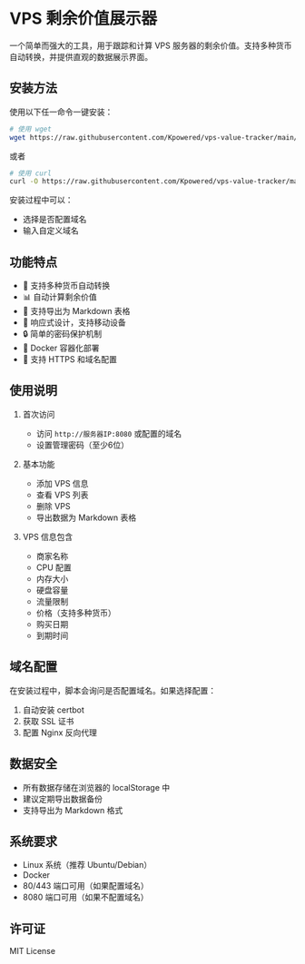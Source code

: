 # VPS 剩余价值展示器

一个简单而强大的工具，用于跟踪和计算 VPS 服务器的剩余价值。支持多种货币自动转换，并提供直观的数据展示界面。

## 安装方法

使用以下任一命令一键安装：

```bash
# 使用 wget
wget https://raw.githubusercontent.com/Kpowered/vps-value-tracker/main/vps-value-tracker.sh && chmod +x vps-value-tracker.sh && sudo ./vps-value-tracker.sh
```

或者

```bash
# 使用 curl
curl -O https://raw.githubusercontent.com/Kpowered/vps-value-tracker/main/vps-value-tracker.sh && chmod +x vps-value-tracker.sh && sudo ./vps-value-tracker.sh
```

安装过程中可以：
- 选择是否配置域名
- 输入自定义域名

## 功能特点

- 🔄 支持多种货币自动转换
- 📊 自动计算剩余价值
- 📝 支持导出为 Markdown 表格
- 📱 响应式设计，支持移动设备
- 🔒 简单的密码保护机制
- 🐳 Docker 容器化部署
- 🔐 支持 HTTPS 和域名配置

## 使用说明

1. 首次访问
   - 访问 `http://服务器IP:8080` 或配置的域名
   - 设置管理密码（至少6位）

2. 基本功能
   - 添加 VPS 信息
   - 查看 VPS 列表
   - 删除 VPS
   - 导出数据为 Markdown 表格

3. VPS 信息包含
   - 商家名称
   - CPU 配置
   - 内存大小
   - 硬盘容量
   - 流量限制
   - 价格（支持多种货币）
   - 购买日期
   - 到期时间

## 域名配置

在安装过程中，脚本会询问是否配置域名。如果选择配置：
1. 自动安装 certbot
2. 获取 SSL 证书
3. 配置 Nginx 反向代理

## 数据安全

- 所有数据存储在浏览器的 localStorage 中
- 建议定期导出数据备份
- 支持导出为 Markdown 格式

## 系统要求

- Linux 系统（推荐 Ubuntu/Debian）
- Docker
- 80/443 端口可用（如果配置域名）
- 8080 端口可用（如果不配置域名）

## 许可证

MIT License


